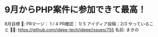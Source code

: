 # 9月からPHP案件に参加できて最高！

8月目標 🚀: PRマージ： 1 / 4
PR確認： 1/ 5
アイディア投稿：2/3
やっていること 🏃‍♂️: https://github.com/ideee-tech/ideee/issues/755
名前: まきの